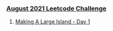 ### [August 2021 Leetcode Challenge](https://leetcode.com/explore/featured/card/august-leetcoding-challenge-2021/)

1. [Making A Large Island - Day 1](/_2021/_08_august2021/Day_01_827_Making_A_Large_Island.java)
